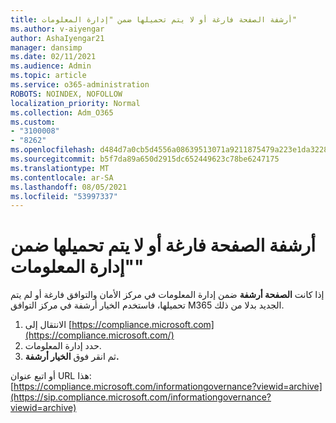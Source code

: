 ```yaml
---
title: أرشفة الصفحة فارغة أو لا يتم تحميلها ضمن "إدارة المعلومات"
ms.author: v-aiyengar
author: AshaIyengar21
manager: dansimp
ms.date: 02/11/2021
ms.audience: Admin
ms.topic: article
ms.service: o365-administration
ROBOTS: NOINDEX, NOFOLLOW
localization_priority: Normal
ms.collection: Adm_O365
ms.custom:
- "3100008"
- "8262"
ms.openlocfilehash: d484d7a0cb5d4556a08639513071a9211875479a223e1da3228c7074fadcf4c8
ms.sourcegitcommit: b5f7da89a650d2915dc652449623c78be6247175
ms.translationtype: MT
ms.contentlocale: ar-SA
ms.lasthandoff: 08/05/2021
ms.locfileid: "53997337"
---
```

# <a name="archive-page-blank-or-not-loading-under-information-governance"></a>أرشفة الصفحة فارغة أو لا يتم تحميلها ضمن "إدارة المعلومات"

إذا كانت **الصفحة أرشفة** ضمن إدارة المعلومات في مركز الأمان  والتوافق فارغة أو لم يتم تحميلها، فاستخدم الخيار أرشفة في مركز التوافق M365 الجديد بدلا من ذلك.

1. الانتقال إلى [https://compliance.microsoft.com](https://compliance.microsoft.com/)
1. حدد إدارة المعلومات.
1. ثم انقر فوق **الخيار أرشفة.**

أو اتبع عنوان URL هذا: [https://compliance.microsoft.com/informationgovernance?viewid=archive](https://sip.compliance.microsoft.com/informationgovernance?viewid=archive)